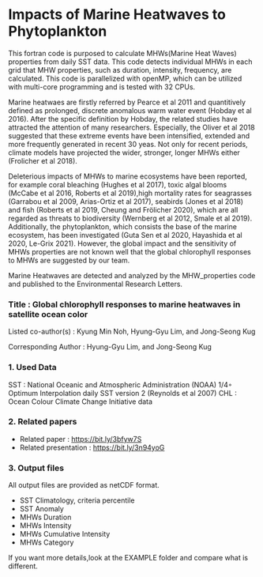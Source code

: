 # Impacts of Marine Heatwaves to Phytoplankton
This fortran code is purposed to calculate MHWs(Marine Heat Waves) properties from daily SST data. 
This code detects individual MHWs in each grid that MHW properties, such as duration, intensity, frequency, are calculated.
This code is parallelized with openMP, which can be utilized with multi-core programming and is tested with 32 CPUs.

Marine heatwaes are firstly referred by Pearce et al 2011 and quantitively defined as prolonged, discrete anomalous warm water event (Hobday et al 2016). After the specific definition by Hobday, the related studies have attracted the attention of many researchers. Especially, the Oliver et al 2018 suggested that these extreme events have been intensified, extended and more frequently generated in recent 30 yeas. Not only for recent periods, climate models have projected the wider, stronger, longer MHWs either (Frolicher et al 2018). 

Deleterious impacts of MHWs to marine ecosystems have been reported, for example coral bleaching (Hughes et al 2017), toxic algal blooms (McCabe et al 2016, Roberts et al 2019),high mortality rates for seagrasses (Garrabou et al 2009, Arias-Ortiz et al 2017), seabirds (Jones et al 2018) and fish (Roberts et al 2019, Cheung and Frölicher 2020), which are all regarded as threats to biodiversity (Wernberg et al 2012, Smale et al 2019). Additionally, the phytoplankton, which consists the base of the marine ecosystem, has been investigated (Guta Sen et al 2020, Hayashida et al 2020, Le-Grix 2021). However, the global impact and the sensitivity of MHWs properties are not known well that the global chlorophyll responses to MHWs are suggested by our team.

Marine Heatwaves are detected and analyzed by the MHW_properties code and published to the Environmental Research Letters.

### Title : Global chlorophyll responses to marine heatwaves in satellite ocean color

Listed co-author(s) : Kyung Min Noh, Hyung-Gyu Lim, and Jong-Seong Kug

Corresponding Author : Hyung-Gyu Lim, and Jong-Seong Kug

### 1. Used Data
SST : National Oceanic and Atmospheric Administration (NOAA) 1/4◦ Optimum Interpolation daily SST version 2 (Reynolds et al 2007)
CHL : Ocean Colour Climate Change Initiative data 

### 2. Related papers
- Related paper : https://bit.ly/3bfyw7S
- Related presentation : https://bit.ly/3n94yoG

### 3. Output files
All output files are provided as netCDF format.
- SST Climatology, criteria percentile
- SST Anomaly
- MHWs Duration
- MHWs Intensity
- MHWs Cumulative Intensity
- MHWs Category
    
If you want more details,look at the EXAMPLE folder and compare what is different. 
